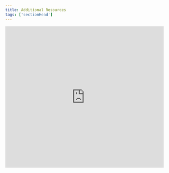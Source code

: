 ```yaml
---
title: Additional Resources
tags: ['sectionHead']
---
```

<iframe style="border: 0; width: 100%; height: 450px;" allowfullscreen frameborder="0" src="https://raindrop.io/cl21/community-centered-services-23454222/embed/hide=header%2C+excerpt%2C+info%2C+add"></iframe>
